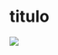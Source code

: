 # titulo
![](https://user-images.githubusercontent.com/73722132/99607156-f9cccf00-29e9-11eb-84b8-89c41c8e7536.png)
